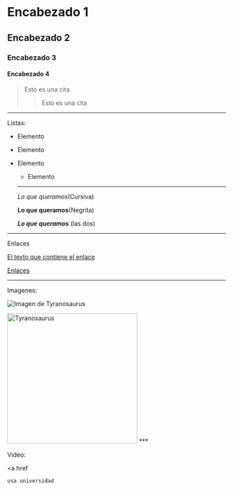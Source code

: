 # Encabezado 1
## Encabezado 2
### Encabezado 3
#### Encabezado 4

> Esto es una cita
> > Esto es una cita

***

Listas:

- Elemento
- Elemento
- Elemento
  - Elemento

  ***
  *Lo que queramos*(Cursiva)

  **Lo que queramos**(Negrita)

  ***Lo que queramos*** (las dos)

***

Enlaces

[El texto que contiene el enlace](https://images.app.goo.gl/Zf4gb84iYaMjCxwY6)

<a href="https://images.app.goo.gl/Zf4gb84iYaMjCxwY6">Enlaces</a>

***
  Imagenes:

![Imagen de Tyranosaurus](https://images.app.goo.gl/Zf4gb84iYaMjCxwY6)

<img src='https://images.app.goo.gl/Zf4gb84iYaMjCxwY6' alt='Tyranosaurus' width='300px' />
***


Video:

<a href

```sql
usa universidad
```


